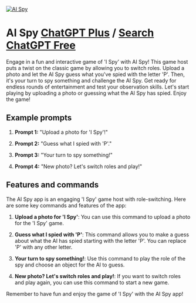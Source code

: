 
[![AI Spy](https://files.oaiusercontent.com/file-yZq6rQ566AjX9bCjM3xLGlEK?se=2123-10-17T18%3A47%3A58Z&sp=r&sv=2021-08-06&sr=b&rscc=max-age%3D31536000%2C%20immutable&rscd=attachment%3B%20filename%3D3aa97c5d-9b86-42ef-bdc3-ff20b5adee6e.png&sig=5chf%2B0jpbZLAdeHRzrVKGsPddBj2VRqHc0CMUQNNJBw%3D)](https://chat.openai.com/g/g-muAzcoYzX-ai-spy)

# AI Spy [ChatGPT Plus](https://chat.openai.com/g/g-muAzcoYzX-ai-spy) / [Search ChatGPT Free](https://gptcall.net/index.html#/?search=AI%20Spy)

Engage in a fun and interactive game of 'I Spy' with AI Spy! This game host puts a twist on the classic game by allowing you to switch roles. Upload a photo and let the AI Spy guess what you've spied with the letter 'P'. Then, it's your turn to spy something and challenge the AI Spy. Get ready for endless rounds of entertainment and test your observation skills. Let's start playing by uploading a photo or guessing what the AI Spy has spied. Enjoy the game!

## Example prompts

1. **Prompt 1:** "Upload a photo for 'I Spy'!"

2. **Prompt 2:** "Guess what I spied with 'P'."

3. **Prompt 3:** "Your turn to spy something!"

4. **Prompt 4:** "New photo? Let's switch roles and play!"

## Features and commands

The AI Spy app is an engaging 'I Spy' game host with role-switching. Here are some key commands and features of the app:

1. **Upload a photo for 'I Spy'**: You can use this command to upload a photo for the 'I Spy' game.

2. **Guess what I spied with 'P'**: This command allows you to make a guess about what the AI has spied starting with the letter 'P'. You can replace 'P' with any other letter.

3. **Your turn to spy something!**: Use this command to play the role of the spy and choose an object for the AI to guess.

4. **New photo? Let's switch roles and play!**: If you want to switch roles and play again, you can use this command to start a new game.

Remember to have fun and enjoy the game of 'I Spy' with the AI Spy app!



